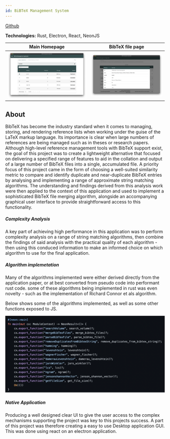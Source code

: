 ```yaml
---
id: BiBTeX Management System
---
```

[Github](https://github.com/rupert648/BibTeX-Management-System)

**Technologies:** Rust, Electron, React, NeonJS

Main Homepage           |  BibTeX file page
:-------------------------:|:-------------------------:
![](img/../../../static/img/bibtexApp1.png)  |  ![](img/../../../static/img/bibtexApp2.png)

## About 
 BibTeX has become the industry standard when it comes to managing, storing, and rendering reference lists when working under the guise of the LaTeX markup language. Its importance is clear when large numbers of references are being managed such as in theses or research papers. Although high-level reference management tools with BibTeX support exist, the goal of this project was to create a lightweight alternative that focused on delivering a specified range of features to aid in the collation and output of a large number of BibTeX files into a single, accumulated file. A priority focus of this project came in the form of choosing a well-suited similarity metric to compare and identify duplicate and near-duplicate BibTeX entries by analysing and implementing a range of approximate string matching algorithms. The understanding and findings derived from this analysis work were then applied to the context of this application and used to implement a sophisticated BibTeX file merging algorithm, alongside an accompanying graphical user interface to provide straightforward access to this functionality.
##### Complexity Analysis
A key part of achieving high performance in this application was to perform complexity analysis on a range of string matching algorithms, then combine the findings of said analysis with the practical quality of each algorithm - then using this conduced information to make an informed choice on which algorithm to use for the final application.

##### Algorithm implemetation
Many of the algorithms implemented were either derived directly from the application paper, or at best converted from pseudo code into performant rust code. some of these algorithms being implemented in rust was even novelty - such as the implementation of Richard Connor et als algorithm.

Below shows some of the algorithms implemented, as well as some other functions exposed to JS.

![](img/../../../static/img/neonExported.png)

##### Native Application
Producing a well designed clear UI to give the user access to the complex mechanisms supporting the project was key to this projects success. A part of this project was therefore creating a easy to use Desktop application GUI. This was done using react on an electron application.

